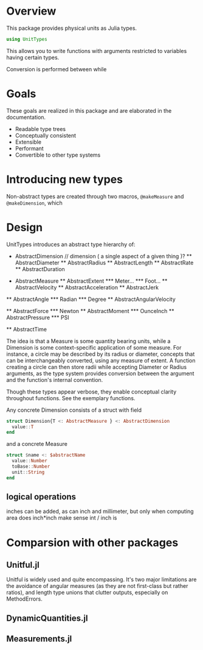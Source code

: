 # Overview
This package provides physical units as Julia types.
```julia
using UnitTypes


```

This allows you to write functions with arguments restricted to variables having certain types.

Conversion is performed between
while 


# Goals
These goals are realized in this package and are elaborated in the documentation.
* Readable type trees
* Conceptually consistent
* Extensible
* Performant
* Convertible to other type systems


# Introducing new types
Non-abstract types are created through two macros, `@makeMeasure` and `@makeDimension`, which 


# Design
UnitTypes introduces an abstract type hierarchy of:
* AbstractDimension // dimension ( a single aspect of a given thing )?
** AbstractDiameter
** AbstractRadius
** AbstractLength
** AbstractRate
** AbstractDuration

* AbstractMeasure
** AbstractExtent
*** Meter...
*** Foot...
** AbstractVelocity
** AbstractAcceleration
** AbstractJerk

** AbstractAngle
*** Radian
*** Degree
** AbstractAngularVelocity

** AbstractForce
*** Newton
** AbstractMoment
*** OunceInch
** AbstractPressure
*** PSI

** AbstractTime

The idea is that a Measure is some quantity bearing units, while a Dimension is some context-specific application of some measure.
For instance, a circle may be described by its radius or diameter, concepts that can be interchangeably converted, using any measure of extent.
A function creating a circle can then store radii while accepting Diameter or Radius arguments, as the type system provides conversion between the argument and the function's internal convention.

Though these types appear verbose, they enable conceptual clarity throughout functions.
See the exemplary functions.

Any concrete Dimension consists of a struct with field 
```julia
struct Dimension{T <: AbstractMeasure } <: AbstractDimension
  value::T
end
```
and a concrete Measure 
```julia
struct $name <: $abstractName
  value::Number
  toBase::Number
  unit::String
end
```

## logical operations
inches can be added, as can inch and millimeter, but only when computing area does inch*inch make sense
int / inch is 


# Comparsion with other packages
## Unitful.jl
Unitful is widely used and quite encompassing.
It's two major limitations are the avoidance of angular measures (as they are not first-class but rather ratios), and length type unions that clutter outputs, especially on MethodErrors.


## DynamicQuantities.jl

## Measurements.jl

